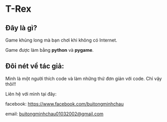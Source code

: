 # T-Rex
## Đây là gì?
Game khủng long mà bạn chơi khi không có Internet.

Game được làm bằng **python** và **pygame**.

## Đôi nét về tác giả:

Mình là một người thích code và làm những thứ đơn giản với code. Chỉ vậy thôi!!

Liên hệ với mình tại đây:

facebook: https://www.facebook.com/buitongminhchau

email: buitongminhchau01032002@gmail.com
